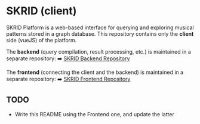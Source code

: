 # SKRID (client)

SKRID Platform is a web-based interface for querying and exploring musical patterns stored in a graph database.
This repository contains only the **client** side (vueJS) of the platform.

The **backend** (query compilation, result processing, etc.) is maintained in a separate repository:
➡️ [SKRID Backend Repository](https://gitlab.inria.fr/skrid/backend)

The **frontend** (connecting the client and the backend) is maintained in a separate repository:
➡️ [SKRID Frontend Repository](https://gitlab.inria.fr/skrid/frontend)

## TODO
- Write this README using the Frontend one, and update the latter
